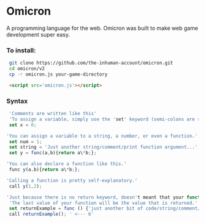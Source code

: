 # Omicron
A programming language for the web.
Omicron was built to make web game development super easy.

### To install:
```bash
 git clone https://github.com/the-inhuman-account/omicron.git
 cd omicron/v2
 cp -r omicron.js your-game-directory
```
```html
 <script src='omicron.js'></script>
```

### Syntax
```javascript
 'Comments are written like this'
 'To assign a variable, simply use the 'set' keyword (semi-colons are required).'
 set x = 0;

'You can assign a variable to a string, a number, or even a function.'
 set num = 1;
 set string = 'Just another string/comment/print function argument...';
 set y = func(a,b){return a\*b;};

'You can also declare a function like this.'
 func y(a,b){return a\*b;};

'Calling a function is pretty self-explanatory.'
 call y(1,2);

'Just because there is no return keyword, doesn't meant that your function cannot return a value.'
 'The last value of your function will be the value that is returned.'
 set returnExample = func () {'just another bit of code/string/comment/print function argument...';6};
 call returnExample(); ' <--- 6'
```
